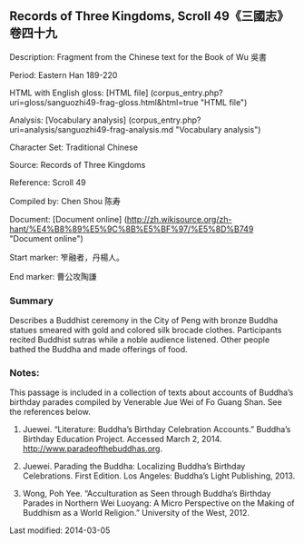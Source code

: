 ## Records of Three Kingdoms, Scroll 49《三國志》卷四十九

Description: Fragment from the Chinese text for the Book of Wu 吳書

Period: Eastern Han 189-220

HTML with English gloss: [HTML file] (corpus_entry.php?uri=gloss/sanguozhi49-frag-gloss.html&html=true "HTML file")

Analysis: [Vocabulary analysis] (corpus_entry.php?uri=analysis/sanguozhi49-frag-analysis.md "Vocabulary analysis")

Character Set: Traditional Chinese

Source: Records of Three Kingdoms

Reference: Scroll 49

Compiled by: Chen Shou 陈寿

Document: [Document online] (http://zh.wikisource.org/zh-hant/%E4%B8%89%E5%9C%8B%E5%BF%97/%E5%8D%B749 "Document online")

Start marker: 笮融者，丹楊人。

End marker: 曹公攻陶謙

### Summary
Describes a Buddhist ceremony in the City of Peng with bronze Buddha statues smeared with gold and colored silk brocade clothes. Participants recited Buddhist sutras while a noble audience listened. Other people bathed the Buddha and made offerings of food.

### Notes:
This passage is included in a collection of texts about accounts of Buddha’s birthday parades compiled by Venerable Jue Wei of Fo Guang Shan. See the references below.

1. Juewei. “Literature: Buddha’s Birthday Celebration Accounts.” Buddha’s Birthday Education Project. Accessed March 2, 2014. <a href="http://www.paradeofthebuddhas.org">http://www.paradeofthebuddhas.org</a>.

2. Juewei. Parading the Buddha: Localizing Buddha’s Birthday Celebrations. First Edition. Los Angeles: Buddha’s Light Publishing, 2013.

3. Wong, Poh Yee. “Acculturation as Seen through Buddha’s Birthday Parades in Northern Wei Luoyang: A Micro Perspective on the Making of Buddhism as a World Religion.” University of the West, 2012.

Last modified: 2014-03-05
